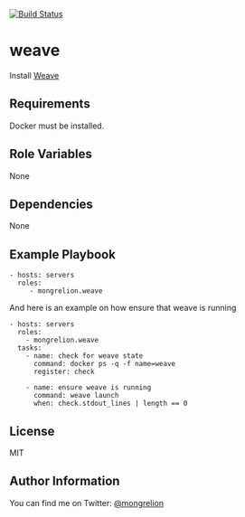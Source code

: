 [![Build Status](https://travis-ci.org/mongrelion/ansible-role-weave.svg?branch=master)](https://travis-ci.org/mongrelion/ansible-role-weave)

weave
=========

Install [Weave](https://www.weave.works/)

Requirements
------------

Docker must be installed.

Role Variables
--------------

None

Dependencies
------------

None

Example Playbook
----------------
```
- hosts: servers
  roles:
     - mongrelion.weave
```

And here is an example on how ensure that weave is running
```
- hosts: servers
  roles:
    - mongrelion.weave
  tasks:
    - name: check for weave state
      command: docker ps -q -f name=weave
      register: check

    - name: ensure weave is running
      command: weave launch
      when: check.stdout_lines | length == 0
```
License
-------

MIT

Author Information
------------------

You can find me on Twitter: [@mongrelion](https://twitter.com/mongrelion)
